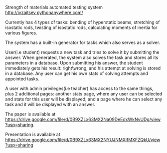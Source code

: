 Strength of materials automated testing system
http://ivzaitsev.pythonanywhere.com/

Currently has 4 types of tasks: bending of hyperstatic beams, stretching of isostatic rods, twisting of isostatic rods, calculating moments of inertia for various figures.

The system has a built-in generator for tasks which also serves as a solver.

User(i.e student) requests a new task and tries to solve it by submitting the answer. When generated, the system also solves the task and stores all its parameters in a database. Upon submitting his answer, the student immediately gets his result: right\wrong, and his attempt at solving is stored in a database. Any user can get his own stats of solving attempts and appointed tasks.

A user with admin privileges(i.e teacher) has access to the same things, plus 2 additional pages: another stats page, where any user can be selected and stats for this user will be displayed; and a page where he can select any task and it will be displayed with an answer.

The paper is available at https://drive.google.com/file/d/0B9XZLx63MX2Na09DeEdxWkNvUDg/view?usp=sharing.

Presentation is available at https://drive.google.com/file/d/0B9XZLx63MX2NYUJNMXlfMXFZQkU/view?usp=sharing

